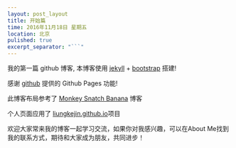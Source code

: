 ```yaml
---
layout: post_layout
title: 开始篇
time: 2016年11月18日 星期五
location: 北京
pulished: true
excerpt_separator: "```"
---
```


我的第一篇 github 博客, 本博客使用 [jekyll](http://jekyll.bootcss.com/) + [bootstrap](http://v3.bootcss.com) 搭建!

感谢 [github](https://github.com) 提供的 Github Pages 功能!

此博客布局参考了 [Monkey Snatch Banana](http://www.monkeysnatchbanana.com/) 博客

个人页面应用了 [liungkejin.github.io](https://github.com/liungkejin/liungkejin.github.io)项目

欢迎大家常来我的博客一起学习交流，如果你对我感兴趣，可以在About Me找到我的联系方式，期待和大家成为朋友，共同进步！

